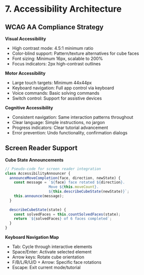 # 7. Accessibility Architecture

## WCAG AA Compliance Strategy

**Visual Accessibility**
- High contrast mode: 4.5:1 minimum ratio
- Color-blind support: Pattern/texture alternatives for cube faces
- Font sizing: Minimum 16px, scalable to 200%
- Focus indicators: 2px high-contrast outlines

**Motor Accessibility** 
- Large touch targets: Minimum 44x44px
- Keyboard navigation: Full app control via keyboard
- Voice commands: Basic solving commands
- Switch control: Support for assistive devices

**Cognitive Accessibility**
- Consistent navigation: Same interaction patterns throughout
- Clear language: Simple instructions, no jargon
- Progress indicators: Clear tutorial advancement
- Error prevention: Undo functionality, confirmation dialogs

## Screen Reader Support

**Cube State Announcements**
```javascript
// Pseudo-code for screen reader integration
class AccessibilityAnnouncer {
  announceMoveCompletion(face, direction, newState) {
    const message = `${face} face rotated ${direction}. 
                    Move ${this.moveCount}. 
                    ${this.describeCubeState(newState)}`;
    this.announce(message);
  }
  
  describeCubeState(state) {
    const solvedFaces = this.countSolvedFaces(state);
    return `${solvedFaces} of 6 faces completed`;
  }
}
```

**Keyboard Navigation Map**
- Tab: Cycle through interactive elements
- Space/Enter: Activate selected element
- Arrow keys: Rotate cube orientation
- F/B/L/R/U/D + Arrow: Specific face rotations
- Escape: Exit current mode/tutorial
